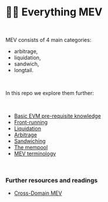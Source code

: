 # 🏴‍☠️ Everything MEV 

<br>

MEV consists of 4 main categories: 

* arbitrage, 
* liquidation, 
* sandwich,  
* longtail.

<br>

In this repo we explore them further:

<br>


* [Basic EVM pre-requisite knowledge](EVM-pre-requisite-knowledge.md)
* [Front-running](frontrunning-notes.md)
* [Liquidation](liquidations-notes.md)
* [Arbitrage](arbitrage-notes.md)
* [Sandwiching](sandwich-tranding-notes.md)
* [The mempool](the-mempool.md)
* [MEV terminology](terminology.md)



<br>

### Further resources and readings

* [Cross-Domain MEV](https://arxiv.org/abs/2112.01472)
